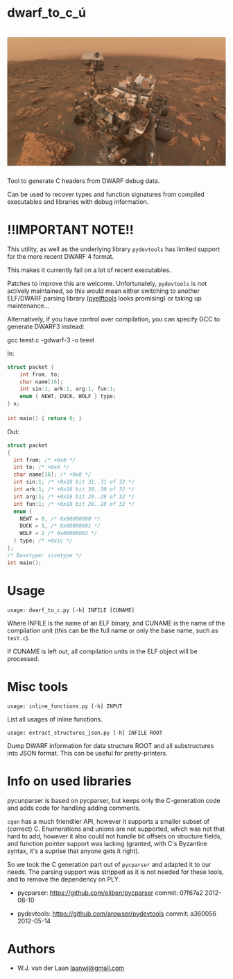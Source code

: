 # dwarf_to_c_ú

![](https://github.com/ymmah/dwarf_to_c/blob/master/U/UNIDECODE/SELFIE/ArtBoard%20Image%20(343).jpg)
===============
Tool to generate C headers from DWARF debug data.

Can be used to recover types and function signatures from compiled 
executables and libraries with debug information.

!!IMPORTANT NOTE!!
====================

This utility, as well as the underlying library `pydevtools` has limited
support for the more recent DWARF 4 format.

This makes it currently fail on a lot of recent executables.

Patches to improve this are welcome. Unfortunately, `pydevtools` is not
actively maintained, so this would mean either switching to another ELF/DWARF
parsing library ([pyelftools](https://github.com/eliben/pyelftools) looks
promising) or taking up maintenance...

Alternatively, if you have control over compilation, you can specify GCC to
generate DWARF3 instead:

   gcc teest.c -gdwarf-3 -o teest 

In:

```c
struct packet {
    int from, to;
    char name[16];
    int sin:1, ark:1, arg:1, fun:1;
    enum { NEWT, DUCK, WOLF } type;
} x;

int main() { return 0; }
```

Out:

```c
struct packet
{
  int from; /* +0x0 */
  int to; /* +0x4 */
  char name[16]; /* +0x8 */
  int sin:1; /* +0x18 bit 31..31 of 32 */
  int ark:1; /* +0x18 bit 30..30 of 32 */
  int arg:1; /* +0x18 bit 29..29 of 32 */
  int fun:1; /* +0x18 bit 28..28 of 32 */
  enum {
    NEWT = 0, /* 0x00000000 */
    DUCK = 1, /* 0x00000001 */
    WOLF = 2 /* 0x00000002 */
  } type; /* +0x1c */
};
/* Basetype: sizetype */
int main();
```

Usage
======

    usage: dwarf_to_c.py [-h] INFILE [CUNAME]

Where INFILE is the name of an ELF binary, and CUNAME is the name of the compilation unit 
(this can be the full name or only the base name, such as `test.c`).

If CUNAME is left out, all compilation units in the ELF object will be processed.

Misc tools
===========

    usage: inline_functions.py [-h] INPUT

List all usages of inline functions.

    usage: extract_structures_json.py [-h] INFILE ROOT

Dump DWARF information for data structure ROOT and all substructures into JSON
format. This can be useful for pretty-printers.

Info on used libraries
========================

pycunparser is based on pycparser, but keeps only the C-generation code
and adds code for handling adding comments.

`cgen` has a much friendlier API, however it supports a smaller subset of (correct) C. Enumerations
and unions are not supported, which was not that hard to add, however it also could
not handle bit offsets on structure fields, and function pointer support was lacking
(granted, with C's Byzantine syntax, it's a suprise that anyone gets it right).

So we took the C generation part out of `pycparser` and adapted it to our needs. The parsing
support was stripped as it is not needed for these tools, and to remove the dependency on 
PLY.

* pycparser: https://github.com/eliben/pycparser commit: 07f67a2 2012-08-10

* pydevtools: https://github.com/arowser/pydevtools commit: a360056 2012-05-14

Authors
===========
* W.J. van der Laan <laanwj@gmail.com>

